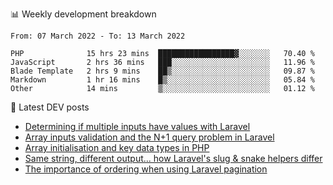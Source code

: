 📊 Weekly development breakdown
<!--START_SECTION:waka-->

```text
From: 07 March 2022 - To: 13 March 2022

PHP              15 hrs 23 mins  █████████████████▓░░░░░░░   70.40 %
JavaScript       2 hrs 36 mins   ███░░░░░░░░░░░░░░░░░░░░░░   11.96 %
Blade Template   2 hrs 9 mins    ██▒░░░░░░░░░░░░░░░░░░░░░░   09.87 %
Markdown         1 hr 16 mins    █▒░░░░░░░░░░░░░░░░░░░░░░░   05.84 %
Other            14 mins         ▒░░░░░░░░░░░░░░░░░░░░░░░░   01.12 %
```

<!--END_SECTION:waka-->

📕 Latest DEV posts
<!-- BLOG-POST-LIST:START -->
- [Determining if multiple inputs have values with Laravel](https://dev.to/michaelvickersuk/determining-if-multiple-inputs-have-values-with-laravel-km6)
- [Array inputs validation and the N+1 query problem in Laravel](https://dev.to/michaelvickersuk/array-inputs-validation-and-the-n1-query-problem-in-laravel-2agb)
- [Array initialisation and key data types in PHP](https://dev.to/michaelvickersuk/array-initialisation-and-key-data-types-in-php-1e5b)
- [Same string, different output... how Laravel&#39;s slug &amp; snake helpers differ](https://dev.to/michaelvickersuk/same-string-different-output-how-laravels-slug-snake-helpers-differ-1ccj)
- [The importance of ordering when using Laravel pagination](https://dev.to/michaelvickersuk/the-importance-of-ordering-when-using-laravel-pagination-1e37)
<!-- BLOG-POST-LIST:END -->
